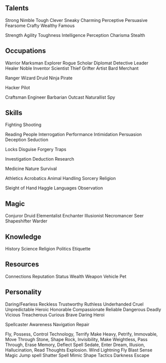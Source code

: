 ## Talents
Strong
Nimble
Tough
Clever
Sneaky
Charming
Perceptive
Persuasive
Fearsome
Crafty
Wealthy
Famous


Strength
Agility
Toughness
Intelligence
Perception
Charisma
Stealth

## Occupations
Warrior
Marksman
Explorer
Rogue
Scholar
Diplomat
Detective
Leader
Healer
Noble
Inventor
Scientist
Thief
Grifter
Artist
Bard
Merchant

Ranger
Wizard
Druid
Ninja
Pirate

Hacker
Pilot

Craftsman
Engineer
Barbarian
Outcast
Naturallist
Spy



## Skills
Fighting
Shooting

Reading People
Interrogation
Performance
Intimidation
Persuasion
Deception
Seduction

Locks
Disguise
Forgery
Traps

Investigation
Deduction
Research

Medicine
Nature
Survival

Athletics
Acrobatics
Animal Handling
Sorcery
Religion


Sleight of Hand
Haggle
Languages
Observation


## Magic
Conjuror
Druid
Elementalist
Enchanter
Illusionist
Necromancer
Seer
Shapeshifter
Warder

## Knowledge
History
Science
Religion
Politics
Etiquette

## Resources
Connections
Reputation
Status
Wealth
Weapon
Vehicle
Pet


## Personality
Daring/Fearless
Reckless
Trustworthy
Ruthless
Underhanded
Cruel
Unpredictable
Heroic
Honorable
Compassionate
Reliable
Dangerous
Deadly
Vicious
Treacherous
Curious
Brave
Daring
Heroi



Spellcaster
Awareness
Navigation
Repair

Fly, Possess, Control Technology, Terrify
Make Heavy, Petrify, Immovable, Move Through Stone, Shape Rock,
Invisibility, Make Weightless, Pass Through, Erase Memory, Deflect Spell
Sedate, Enter Dream, Illusion, Hallucination, Read Thoughts
Explosion.
Wind
Lightning
Fly
Blast
Sense Magic
Jump spell
Shatter Spell
Mimic Shape
Tactics
Darkness
Escape